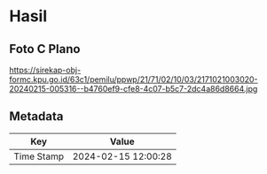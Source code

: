 # Hasil

## Foto C Plano

https://sirekap-obj-formc.kpu.go.id/63c1/pemilu/ppwp/21/71/02/10/03/2171021003020-20240215-005316--b4760ef9-cfe8-4c07-b5c7-2dc4a86d8664.jpg


## Metadata

| Key        | Value               |
| ---------- | ------------------- |
| Time Stamp | 2024-02-15 12:00:28 |



